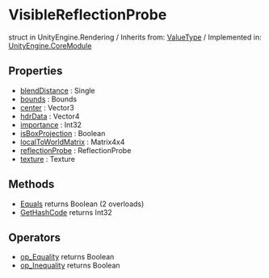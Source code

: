 # VisibleReflectionProbe
struct in UnityEngine.Rendering
 / Inherits from: <a href="https://docs.unity3d.com/6000.0/Documentation/ScriptReference/ValueType.html">ValueType</a> / Implemented in: <a href="https://docs.unity3d.com/6000.0/Documentation/ScriptReference/UnityEngine.CoreModule.html">UnityEngine.CoreModule</a>

## Properties
- <a href="https://docs.unity3d.com/6000.0/Documentation/ScriptReference/VisibleReflectionProbe-blendDistance.html">blendDistance</a> : Single
- <a href="https://docs.unity3d.com/6000.0/Documentation/ScriptReference/VisibleReflectionProbe-bounds.html">bounds</a> : Bounds
- <a href="https://docs.unity3d.com/6000.0/Documentation/ScriptReference/VisibleReflectionProbe-center.html">center</a> : Vector3
- <a href="https://docs.unity3d.com/6000.0/Documentation/ScriptReference/VisibleReflectionProbe-hdrData.html">hdrData</a> : Vector4
- <a href="https://docs.unity3d.com/6000.0/Documentation/ScriptReference/VisibleReflectionProbe-importance.html">importance</a> : Int32
- <a href="https://docs.unity3d.com/6000.0/Documentation/ScriptReference/VisibleReflectionProbe-isBoxProjection.html">isBoxProjection</a> : Boolean
- <a href="https://docs.unity3d.com/6000.0/Documentation/ScriptReference/VisibleReflectionProbe-localToWorldMatrix.html">localToWorldMatrix</a> : Matrix4x4
- <a href="https://docs.unity3d.com/6000.0/Documentation/ScriptReference/VisibleReflectionProbe-reflectionProbe.html">reflectionProbe</a> : ReflectionProbe
- <a href="https://docs.unity3d.com/6000.0/Documentation/ScriptReference/VisibleReflectionProbe-texture.html">texture</a> : Texture

## Methods
- <a href="https://docs.unity3d.com/6000.0/Documentation/ScriptReference/VisibleReflectionProbe.Equals.html">Equals</a> returns Boolean (2 overloads)
- <a href="https://docs.unity3d.com/6000.0/Documentation/ScriptReference/VisibleReflectionProbe.GetHashCode.html">GetHashCode</a> returns Int32

## Operators
- <a href="https://docs.unity3d.com/6000.0/Documentation/ScriptReference/VisibleReflectionProbe.op_Equality.html">op_Equality</a> returns Boolean
- <a href="https://docs.unity3d.com/6000.0/Documentation/ScriptReference/VisibleReflectionProbe.op_Inequality.html">op_Inequality</a> returns Boolean
